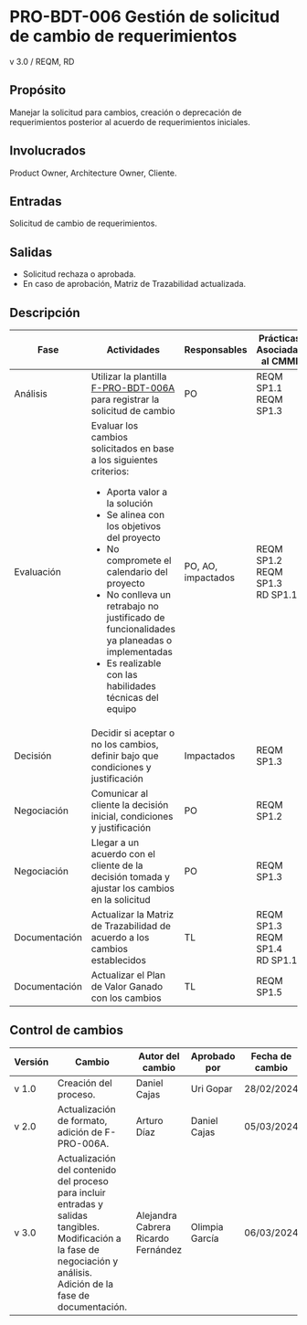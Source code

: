 # PRO-BDT-006 Gestión de solicitud de cambio de requerimientos

v 3.0 / REQM, RD

## Propósito

Manejar la solicitud para cambios, creación o deprecación de requerimientos posterior al acuerdo de requerimientos iniciales.

## Involucrados

Product Owner, Architecture Owner, Cliente.

## Entradas

Solicitud de cambio de requerimientos.

## Salidas

- Solicitud rechaza o aprobada.
- En caso de aprobación, Matriz de Trazabilidad actualizada.

## Descripción

| Fase          | Actividades                                                                                                                                                                                                                                                                                                                                                                           | Responsables       | Prácticas Asociadas al CMMI                |
| ------------- | ------------------------------------------------------------------------------------------------------------------------------------------------------------------------------------------------------------------------------------------------------------------------------------------------------------------------------------------------------------------------------------- | ------------------ | ------------------------------------------ |
| Análisis      | Utilizar la plantilla [F-PRO-BDT-006A](f-pro-bdt-006a.md) para registrar la solicitud de cambio                                                                                                                                                                                                                                                                                       | PO                 | REQM SP1.1 <br/> REQM SP1.3                |
| Evaluación    | Evaluar los cambios solicitados en base a los siguientes criterios: <ul><li>Aporta valor a la solución</li> <li>Se alinea con los objetivos del proyecto</li> <li>No compromete el calendario del proyecto</li> <li> No conlleva un retrabajo no justificado de funcionalidades ya planeadas o implementadas</li> <li>Es realizable con las habilidades técnicas del equipo</li></ul> | PO, AO, impactados | REQM SP1.2 <br/> REQM SP1.3 <br/> RD SP1.1 |
| Decisión      | Decidir si aceptar o no los cambios, definir bajo que condiciones y justificación                                                                                                                                                                                                                                                                                                     | Impactados         | REQM SP1.3                                 |
| Negociación   | Comunicar al cliente la decisión inicial, condiciones y justificación                                                                                                                                                                                                                                                                                                                 | PO                 | REQM SP1.2                                 |
| Negociación   | Llegar a un acuerdo con el cliente de la decisión tomada y ajustar los cambios en la solicitud                                                                                                                                                                                                                                                                                        | PO                 | REQM SP1.3                                 |
| Documentación | Actualizar la Matriz de Trazabilidad de acuerdo a los cambios establecidos                                                                                                                                                                                                                                                                                                            | TL                 | REQM SP1.3 <br/> REQM SP1.4 <br/> RD SP1.1 |
| Documentación | Actualizar el Plan de Valor Ganado con los cambios                                                                                                                                                                                                                                                                                                                                    | TL                 | REQM SP1.5                                 |

## Control de cambios

| Versión | Cambio                                                                                                                                                                                | Autor del cambio                          | Aprobado por   | Fecha de cambio |
| ------- | ------------------------------------------------------------------------------------------------------------------------------------------------------------------------------------- | ----------------------------------------- | -------------- | --------------- |
| v 1.0   | Creación del proceso.                                                                                                                                                                 | Daniel Cajas                              | Uri Gopar      | 28/02/2024      |
| v 2.0   | Actualización de formato, adición de F-PRO-006A.                                                                                                                                      | Arturo Díaz                               | Daniel Cajas   | 05/03/2024      |
| v 3.0   | Actualización del contenido del proceso para incluir entradas y salidas tangibles. <br/> Modificación a la fase de negociación y análisis. <br/> Adición de la fase de documentación. | Alejandra Cabrera <br/> Ricardo Fernández | Olimpia García | 06/03/2024      |
